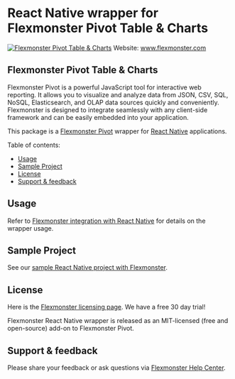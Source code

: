 # React Native wrapper for Flexmonster Pivot Table & Charts 
[![Flexmonster Pivot Table & Charts](https://cdn.flexmonster.com/landing.png)](https://flexmonster.com)
Website: www.flexmonster.com

## Flexmonster Pivot Table & Charts

Flexmonster Pivot is a powerful JavaScript tool for interactive web reporting. It allows you to visualize and analyze data from JSON, CSV, SQL, NoSQL, Elasticsearch, and OLAP data sources quickly and conveniently. Flexmonster is designed to integrate seamlessly with any client-side framework and can be easily embedded into your application.

This package is a [Flexmonster Pivot](https://www.flexmonster.com/) wrapper for [React Native](https://reactnative.dev/) applications. 

Table of contents:

* [Usage](#usage)
* [Sample Project](#sample-project)
* [License](#license)
* [Support & feedback](#support-feedback)

## <a name="usage"></a>Usage ##

Refer to [Flexmonster integration with React Native](https://www.flexmonster.com/doc/integration-with-react-native/) for details on the wrapper usage.

## <a name="sample-project"></a>Sample Project ##

See our [sample React Native project with Flexmonster](https://github.com/flexmonster/pivot-react-native).

## <a name="license"></a>License ##

Here is the [Flexmonster licensing page](https://www.flexmonster.com/pivot-table-editions-and-pricing/). We have a free 30 day trial! 

Flexmonster React Native wrapper is released as an MIT-licensed (free and open-source) add-on to Flexmonster Pivot.

## <a name="support-feedback"></a>Support & feedback ##

Please share your feedback or ask questions via [Flexmonster Help Center](https://www.flexmonster.com/help-center/).
